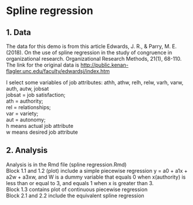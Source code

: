 # Spline regression 

## 1. Data
The data for this demo is from this article Edwards, J. R., & Parry, M. E. (2018). On the use of spline regression in the study of congruence in organizational research. Organizational Research Methods, 21(1), 68-110. <br /> 
The link for the original data is http://public.kenan-flagler.unc.edu/faculty/edwardsj/index.htm <br /> 

I select some variables of job attributes: athh, athw, relh, relw, varh, varw, auth, autw, jobsat <br /> 
jobsat = job satisfaction; <br /> 
ath = authority;  <br /> 
rel = relationships; <br /> 
var = variety; <br /> 
aut = autonomy; <br /> 
h means actual job attribute <br /> 
w means desired job attribute <br /> 

## 2. Analysis 
Analysis is in the Rmd file (spline regression.Rmd) <br /> 
Block 1.1 and 1.2 (plot) include a simple piecewise regression y = a0 + a1x + a2w + a3xw, and W is a dummy variable that equals 0 when x(authority) is less than or equal to 3, and equals 1 when x is greater than 3. <br /> 
Block 1.3 contains plot of continuous piecewise regression <br /> 
Block 2.1 and 2.2 include the equivalent spline regression <br /> 
